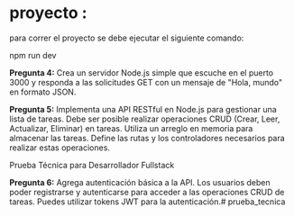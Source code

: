 #  proyecto : 

para correr el proyecto se debe ejecutar el siguiente comando:

npm run dev

**Pregunta 4:** Crea un servidor Node.js simple que escuche en el puerto 3000 y 
responda a las
solicitudes GET con un mensaje de &quot;Hola, mundo&quot; en formato JSON.

**Pregunta 5:** Implementa una API RESTful en Node.js para gestionar una lista de tareas. Debe
ser posible realizar operaciones CRUD (Crear, Leer, Actualizar,
 Eliminar) en tareas. Utiliza un
arreglo en memoria para almacenar las tareas. Define las rutas y
los controladores necesarios para
realizar estas operaciones.

Prueba Técnica para Desarrollador Fullstack

**Pregunta 6:** Agrega autenticación básica a la API. Los usuarios deben poder
 registrarse y
autenticarse para acceder a las operaciones CRUD de tareas. Puedes utilizar
tokens JWT para la
autenticación.# prueba_tecnica
